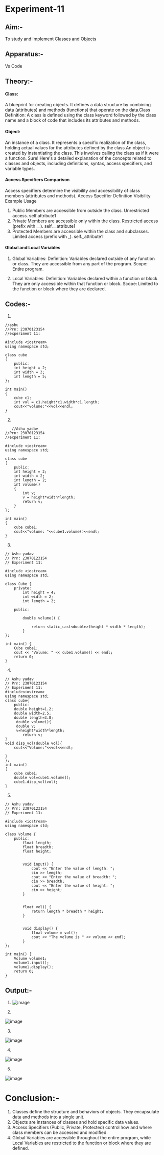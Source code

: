 # Experiment-11
## Aim:-
To study and implement Classes and Objects

## Apparatus:-
Vs Code

## Theory:-
#### Class:
A blueprint for creating objects. It defines a data structure by combining data (attributes) and methods (functions) that operate on the data.Class Definition: A class is defined using the class keyword followed by the class name and a block of code that includes its attributes and methods.
#### Object:
An instance of a class. It represents a specific realization of the class, holding actual values for the attributes defined by the class.An object is created by instantiating the class. This involves calling the class as if it were a function. Sure! Here's a detailed explanation of the concepts related to classes and objects, including definitions, syntax, access specifiers, and variable types.

#### Access Specifiers Comparison
Access specifiers determine the visibility and accessibility of class members (attributes and methods).
Access Specifier	Definition	Visibility	Example Usage
1. Public	Members are accessible from outside the class.	Unrestricted access.	self.attribute1
2. Private	Members are accessible only within the class.	Restricted access (prefix with __).	self.__attribute1
3. Protected	Members are accessible within the class and subclasses.	Limited access (prefix with _).	self._attribute1

#### Global and Local Variables
1. Global Variables:
Definition: Variables declared outside of any function or class. They are accessible from any part of the program.
Scope: Entire program.

2. Local Variables:
Definition: Variables declared within a function or block. They are only accessible within that function or block.
Scope: Limited to the function or block where they are declared.

## Codes:-
1.
```
//ashu
//Prn: 23070123154 
//experiment 11: 

#include <iostream>
using namespace std;

class cube
{
    public:
    int height = 2;
    int width = 3;
    int length = 5;
};

int main()
{
    cube c1;
    int vol = c1.height*c1.width*c1.length;
    cout<<"volume:"<<vol<<endl;
}
```
2.
```
   //Ashu yadav 
//Prn: 23070123154 
//experiment 11: 

#include <iostream>
using namespace std;

class cube
{
    public:
    int height = 2;
    int width = 2;
    int length = 2;
    int volume()
    {
        int v; 
        v = height*width*length;
        return v;
    }
};

int main()
{
    cube cube1;
    cout<<"volume: "<<cube1.volume()<<endl;
}
```
3.
```
// Ashu yadav
// Prn: 23070123154 
// Experiment 11:

#include <iostream>
using namespace std;

class Cube {
    private:
        int height = 4;  
        int width = 2;   
        int length = 2; 

    public:
         
        double volume() {
            
            return static_cast<double>(height * width * length);
        }
};

int main() {
    Cube cube1;  
    cout << "Volume: " << cube1.volume() << endl;
    return 0;  
}
```
4. 
```
// Ashu yadav
// Prn: 23070123154
// Experiment 11:
#include<iostream>
using namespace std;
class cube{
    public:
    double height=1.2;
    double width=2.5;
    double length=3.8;
     double volume(){
     double v;
     v=height*width*length;
        return v;
}
void disp_vol(double vol){
    cout<<"Volume:"<<vol<<endl;

}
};
int main()
{
    cube cube1;
    double vol=cube1.volume();
    cube1.disp_vol(vol);
}
```
5. 
```
// Ashu yadav
// Prn: 23070123154
// Experiment 11:

#include <iostream>
using namespace std;

class Volume {
    public:
        float length;
        float breadth;
        float height;
        
       
        void input() {
            cout << "Enter the value of length: ";
            cin >> length;
            cout << "Enter the value of breadth: ";
            cin >> breadth;
            cout << "Enter the value of height: ";
            cin >> height;
        }

       
        float vol() {
            return length * breadth * height;
        }

      
        void display() {
            float volume = vol();
            cout << "The volume is " << volume << endl;
        }
};

int main() {
    Volume volume1; 
    volume1.input();  
    volume1.display(); 
    return 0;          
}
```
## Output:- 
1.
   ![image](https://github.com/user-attachments/assets/87910c25-d52e-4be0-94ea-4051d400f5cf)

2. 
 ![image](https://github.com/user-attachments/assets/9744203c-eeda-4bdf-b79c-c87e0e149bc0)


3. 
 ![image](https://github.com/user-attachments/assets/c2a2316a-5e04-44cc-8aa0-2f4c929f748b)

4. 

 ![image](https://github.com/user-attachments/assets/46099362-589a-42fd-8711-b00bee95828e)

5.

 ![image](https://github.com/user-attachments/assets/98370d69-f26e-4eca-97d3-4247e1a627d9)


# Conclusion:-
1. Classes define the structure and behaviors of objects. They encapsulate data and methods into a single unit.
2. Objects are instances of classes and hold specific data values.
3. Access Specifiers (Public, Private, Protected) control how and where class members can be accessed and modified.
4. Global Variables are accessible throughout the entire program, while Local Variables are restricted to the function or block where they are defined.




